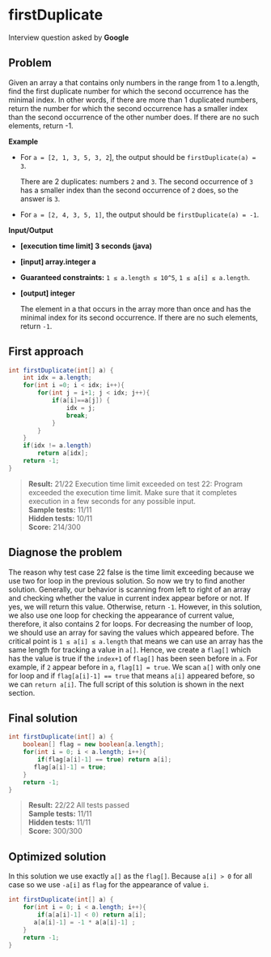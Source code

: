 # firstDuplicate

Interview question asked by **Google**

## Problem

Given an array a that contains only numbers in the range from 1 to a.length, find the first duplicate number for which the second occurrence has the minimal index. In other words, if there are more than 1 duplicated numbers, return the number for which the second occurrence has a smaller index than the second occurrence of the other number does. If there are no such elements, return -1.

**Example**

* For `a = [2, 1, 3, 5, 3, 2`], the output should be
`firstDuplicate(a) = 3`.

  There are 2 duplicates: numbers `2` and `3`. The second occurrence of `3` has a smaller index than the second occurrence of `2` does, so the answer is `3`.

* For `a = [2, 4, 3, 5, 1]`, the output should be
`firstDuplicate(a) = -1`.

**Input/Output**

* **[execution time limit] 3 seconds (java)**

* **[input] array.integer a**

* **Guaranteed constraints:**
`1 ≤ a.length ≤ 10^5`,
`1 ≤ a[i] ≤ a.length`.

* **[output] integer**

  The element in a that occurs in the array more than once and has the minimal index for its second occurrence. If there are no such elements, return `-1`.

## First approach

```Java
int firstDuplicate(int[] a) {
    int idx = a.length;
    for(int i =0; i < idx; i++){
        for(int j = i+1; j < idx; j++){
            if(a[i]==a[j]) {
                idx = j;
                break;                    
            }
        }
    }
    if(idx != a.length)
        return a[idx];
    return -1;
}
```
> **Result:** 21/22 Execution time limit exceeded on test 22: Program exceeded the execution time limit. Make sure that it completes execution in a few seconds for any possible input.<br>
> **Sample tests:** 11/11<br>
> **Hidden tests:** 10/11<br>
> **Score:** 214/300<br>

## Diagnose the problem

The reason why test case 22 false is the time limit exceeding because we use two for loop in the previous solution. So now we try to find another solution. Generally, our behavior is scanning from left to right of an array and checking whether the value in current index appear before or not. If yes, we will return this value. Otherwise, return `-1`. However, in this solution, we also use one loop for checking the appearance of current value, therefore, it also contains 2 for loops. For decreasing the number of loop, we should use an array for saving the values which appeared before. The critical point is `1 ≤ a[i] ≤ a.length` that means we can use an array has the same length for tracking a value in `a[]`. Hence, we create a `flag[]` which has the value is true if the `index+1` of `flag[]` has been seen before in `a`. For example, if `2` appear before in `a`, `flag[1] = true`.  We scan `a[]` with only one for loop and if `flag[a[i]-1] == true` that means `a[i]` appeared before, so we can `return a[i]`. The full script of this solution is shown in the next section.

## Final solution

```Java
int firstDuplicate(int[] a) {
    boolean[] flag = new boolean[a.length];
    for(int i = 0; i < a.length; i++){
        if(flag[a[i]-1] == true) return a[i];
       flag[a[i]-1] = true;
    }   
    return -1;
}
```
> **Result:** 22/22 All tests passed<br>
> **Sample tests:** 11/11<br>
> **Hidden tests:** 11/11<br>
> **Score:** 300/300<br>

## Optimized solution

In this solution we use  exactly `a[]` as the `flag[]`. Because `a[i] > 0` for all case so we use `-a[i]` as `flag` for the appearance of value `i`. 
```Java
int firstDuplicate(int[] a) {
    for(int i = 0; i < a.length; i++){
        if(a[a[i]-1] < 0) return a[i];
       a[a[i]-1] = -1 * a[a[i]-1] ;
    }   
    return -1;
}
```
